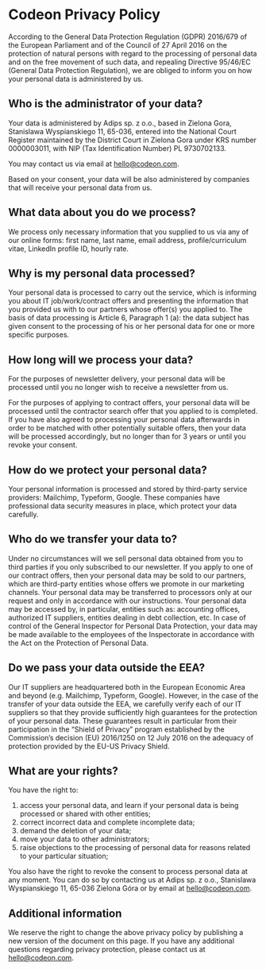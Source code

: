# Codeon Privacy Policy
According to the General Data Protection Regulation (GDPR) 2016/679 of the European Parliament and of the Council of 27 April 2016 on the protection of natural persons with regard to the processing of personal data and on the free movement of such data, and repealing Directive 95/46/EC (General Data Protection Regulation), we are obliged to inform you on how your personal data is administered by us.

## Who is the administrator of your data?
Your data is administered by Adips sp. z o.o., based in Zielona Gora, Stanislawa Wyspianskiego 11, 65-036, entered into the National Court Register maintained by the District Court in Zielona Gora under KRS number 0000003011, with NIP (Tax Identification Number) PL 9730702133.

You may contact us via email at hello@codeon.com.

Based on your consent, your data will be also administered by companies that will receive your personal data from us.

## What data about you do we process?
We process only necessary information that you supplied to us via any of our online forms: first name, last name, email address, profile/curriculum vitae, LinkedIn profile ID, hourly rate.

## Why is my personal data processed?
Your personal data is processed to carry out the service, which is informing you about IT job/work/contract offers and presenting the information that you provided us with to our partners whose offer(s) you applied to. The basis of data processing is Article 6, Paragraph 1 (a): the data subject has given consent to the processing of his or her personal data for one or more specific purposes.

## How long will we process your data?
For the purposes of newsletter delivery, your personal data will be processed until you no longer wish to receive a newsletter from us.

For the purposes of applying to contract offers, your personal data will be processed until the contractor search offer that you applied to is completed. If you have also agreed to processing your personal data afterwards in order to be matched with other potentially suitable offers, then your data will be processed accordingly, but no longer than for 3 years or until you revoke your consent.

## How do we protect your personal data?
Your personal information is processed and stored by third-party service providers: Mailchimp, Typeform, Google. These companies have professional data security measures in place, which protect your data carefully.

## Who do we transfer your data to?
Under no circumstances will we sell personal data obtained from you to third parties if you only subscribed to our newsletter. If you apply to one of our contract offers, then your personal data may be sold to our partners, which are third-party entities whose offers we promote in our marketing channels. Your personal data may be transferred to processors only at our request and only in accordance with our instructions. Your personal data may be accessed by, in particular, entities such as: accounting offices, authorized IT suppliers, entities dealing in debt collection, etc. In case of control of the General Inspector for Personal Data Protection, your data may be made available to the employees of the Inspectorate in accordance with the Act on the Protection of Personal Data.

## Do we pass your data outside the EEA?
Our IT suppliers are headquartered both in the European Economic Area and beyond (e.g. Mailchimp, Typeform, Google). However, in the case of the transfer of your data outside the EEA, we carefully verify each of our IT suppliers so that they provide sufficiently high guarantees for the protection of your personal data. These guarantees result in particular from their participation in the “Shield of Privacy” program established by the Commission’s decision (EU) 2016/1250 on 12 July 2016 on the adequacy of protection provided by the EU-US Privacy Shield.

## What are your rights?
You have the right to: 
1. access your personal data, and learn if your personal data is being processed or shared with other entities;
2. correct incorrect data and complete incomplete data;
3. demand the deletion of your data;
4. move your data to other administrators;
5. raise objections to the processing of personal data for reasons related to your particular situation;

You also have the right to revoke the consent to process personal data at any moment. You can do so by contacting us at Adips sp. z o.o., Stanislawa Wyspianskiego 11, 65-036 Zielona Góra or by email at hello@codeon.com.

## Additional information
We reserve the right to change the above privacy policy by publishing a new version of the document on this page. If you have any additional questions regarding privacy protection, please contact us at hello@codeon.com. 
